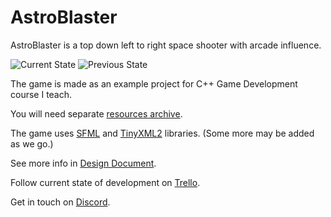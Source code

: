 # AstroBlaster

AstroBlaster is a top down left to right space shooter with arcade influence.

![Current State](https://imgur.com/bt1NLP6.gif)
![Previous State](https://imgur.com/xkh7ySt.gif)

The game is made as an example project for C++ Game Development course I teach.

You will need separate [resources archive](https://drive.google.com/file/d/0B4Hzo4KUF1VvTklVdUR4Q1A5TUE/view?usp=sharing).

The game uses [SFML](https://www.sfml-dev.org/) and [TinyXML2](http://www.grinninglizard.com/tinyxml2/) libraries. (Some more may be added as we go.)

See more info in [Design Document](doc/design_document.md).

Follow current state of development on [Trello](https://trello.com/b/g7NzBkfc/astroblaster).

Get in touch on [Discord](https://discord.gg/NX2jkPw).